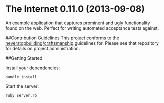 # The Internet 0.11.0 (2013-09-08)

An example application that captures prominent and ugly functionality found on the web. Perfect for writing automated acceptance tests against.

##Contribution Guidelines
This project conforms to the [neverstopbuilding/craftsmanship](https://github.com/neverstopbuilding/craftsmanship) guidelines for. Please see that repository for details on project administration.

##Getting Started

Install your dependencies:

    bundle install
    
Start the server:

    ruby server.rb



